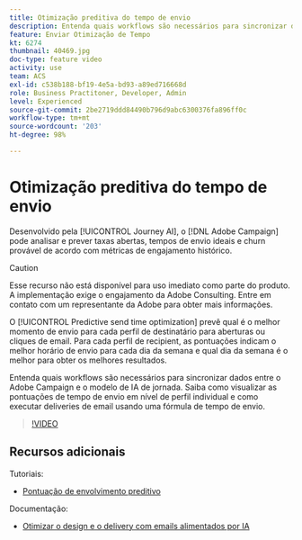 ```yaml
---
title: Otimização preditiva do tempo de envio
description: Entenda quais workflows são necessários para sincronizar dados entre o Adobe Campaign e o modelo de IA de jornada. Saiba como visualizar as pontuações de tempo de envio em nível de perfil individual e como executar deliveries de email usando uma fórmula de tempo de envio.
feature: Enviar Otimização de Tempo
kt: 6274
thumbnail: 40469.jpg
doc-type: feature video
activity: use
team: ACS
exl-id: c538b188-bf19-4e5a-bd93-a89ed716668d
role: Business Practitoner, Developer, Admin
level: Experienced
source-git-commit: 2be2719ddd84490b796d9abc6300376fa896ff0c
workflow-type: tm+mt
source-wordcount: '203'
ht-degree: 98%

---
```


# Otimização preditiva do tempo de envio

Desenvolvido pela [!UICONTROL Journey AI], o [!DNL Adobe Campaign] pode analisar e prever taxas abertas, tempos de envio ideais e churn provável de acordo com métricas de engajamento histórico.

>[!CAUTION]
>Esse recurso não está disponível para uso imediato como parte do produto. A implementação exige o engajamento da Adobe Consulting. Entre em contato com um representante da Adobe para obter mais informações.

O [!UICONTROL Predictive send time optimization] prevê qual é o melhor momento de envio para cada perfil de destinatário para aberturas ou cliques de email. Para cada perfil de recipient, as pontuações indicam o melhor horário de envio para cada dia da semana e qual dia da semana é o melhor para obter os melhores resultados.

Entenda quais workflows são necessários para sincronizar dados entre o Adobe Campaign e o modelo de IA de jornada. Saiba como visualizar as pontuações de tempo de envio em nível de perfil individual e como executar deliveries de email usando uma fórmula de tempo de envio.

>[!VIDEO](https://video.tv.adobe.com/v/40469?quality=12)

## Recursos adicionais

Tutoriais:

* [Pontuação de envolvimento preditivo](predictive-engagement-scoring.md)

Documentação:

* [Otimizar o design e o delivery com emails alimentados por IA](https://docs.adobe.com/help/pt-BR/campaign-standard/using/testing-and-sending/preparing-and-testing-messages/predictive.html)

